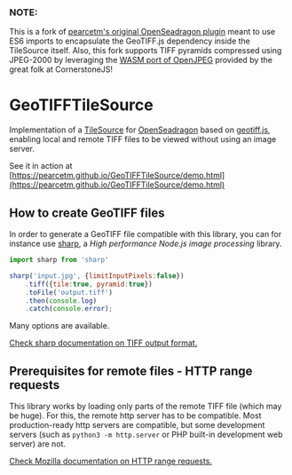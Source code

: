 ### NOTE: 
This is a fork of [pearcetm's original OpenSeadragon plugin](https://github.com/pearcetm/GeoTIFFTileSource) meant to use ES6 imports to encapsulate the GeoTIFF.js dependency inside the TileSource itself. Also, this fork supports TIFF pyramids compressed using JPEG-2000 by leveraging the [WASM port of OpenJPEG](https://github.com/cornerstonejs/codecs/tree/main/packages/openjpeg) provided by the great folk at CornerstoneJS!

# GeoTIFFTileSource

Implementation of a [TileSource](https://openseadragon.github.io/docs/OpenSeadragon.TileSource.html) for [OpenSeadragon](https://openseadragon.github.io/) based on [geotiff.js](https://geotiffjs.github.io/), enabling local and remote TIFF files to be viewed without using an image server.



See it in action at [https://pearcetm.github.io/GeoTIFFTileSource/demo.html](https://pearcetm.github.io/GeoTIFFTileSource/demo.html)

## How to create GeoTIFF files

In order to generate a GeoTIFF file compatible with this library, you can for instance use [sharp](https://sharp.pixelplumbing.com/), a *High performance Node.js image processing* library.

```javascript
import sharp from 'sharp'

sharp('input.jpg', {limitInputPixels:false})
    .tiff({tile:true, pyramid:true})
    .toFile('output.tiff')
    .then(console.log)
    .catch(console.error);
```

Many options are available. 

[Check sharp documentation on TIFF output format.](https://sharp.pixelplumbing.com/api-output#tiff)


## Prerequisites for remote files - HTTP range requests

This library works by loading only parts of the remote TIFF file (which may be huge). For this, the remote http server has to be compatible. Most production-ready http servers are compatible, but some development servers (such as `python3 -m http.server` or PHP built-in development web server) are not.

[Check Mozilla documentation on HTTP range requests.](https://developer.mozilla.org/en-US/docs/Web/HTTP/Range_requests)
